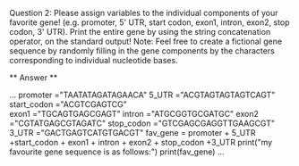 Question 2: Please assign variables to the individual components of your favorite gene! (e.g.
promoter, 5' UTR, start codon, exon1, intron, exon2, stop codon, 3' UTR). Print the entire gene 
by using the string concatenation operator, on the standard output! Note: Feel free to create a 
fictional gene sequence by randomly filling in the gene components by the characters 
corresponding to individual nucleotide bases.

** Answer **

...
promoter ="TAATATAGATAGAACA"
5_UTR ="ACGTAGTAGTAGTCAGT"
start_codon ="ACGTCGAGTCG"      
exon1 ="TGCAGTGAGCGAGT"
intron ="ATGCGGTGCGATGC"
exon2 ="CGTATGAGCGTAGATC"
stop_codon ="GTCGAGCGAGGTTGAAGCGT"  
3_UTR ="GACTGAGTCATGTGACGT"
fav_gene = promoter + 5_UTR +start_codon + exon1 + intron + exon2 + stop_codon +3_UTR
print("my favourite gene sequence is as follows:")
print(fav_gene)
...